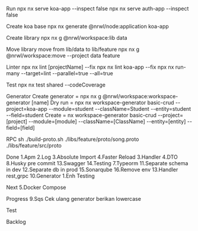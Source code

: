 Run
npx nx serve koa-app --inspect false
npx nx serve auth-app --inspect false

Create koa base
npx nx generate @nrwl/node:application koa-app

Create library
npx nx g @nrwl/workspace:lib data

Move library
move from lib/data to lib/feature
npx nx g @nrwl/workspace:move --project data feature

Linter
npx nx lint [projectName] --fix
npx nx lint koa-app --fix
npx nx run-many --target=lint --parallel=true --all=true

Test
npx nx test shared --codeCoverage

Generator
Create generator = npx nx g @nrwl/workspace:workspace-generator [name]
Dry run = npx nx workspace-generator basic-crud --project=koa-app --module=student --className=Student --entity=student --field=student
Create = nx workspace-generator basic-crud --project=[project] --module=[module] --className=[ClassName] --entity=[entity] --field=[field]

RPC
sh ./build-proto.sh ./libs/feature/proto/song.proto ./libs/feature/src/proto

Done
1.Apm
2.Log
3.Absolute Import
4.Faster Reload
3.Handler
4.DTO
8.Husky pre commit
13.Swagger
14.Testing
7.Typeorm
11.Separate schema in dev
12.Separate db in prod
15.Sonarqube
16.Remove env
13.Handler rest,grpc
10.Generator
1.Enh Testing

Next
5.Docker Compose

Progress
9.Sqs
Cek ulang generator berikan lowercase

Test

Backlog
